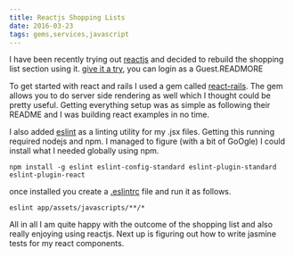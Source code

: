```yaml
---
title: Reactjs Shopping Lists
date: 2016-03-23
tags: gems,services,javascript
---
```


I have been recently trying out 
[reactjs](https://facebook.github.io/react/) and decided to rebuild the shopping list section using it.
 [give it a try](http://www.my-grocery-price-book.co.za/shopping_lists), you can login as a Guest.READMORE

To get started with react and rails I used a gem called [react-rails](https://github.com/reactjs/react-rails). 
The gem allows you to do server side rendering as well which I thought could be pretty useful. 
Getting everything setup was as simple as following their README and I was building react examples in no time.

I also added [eslint](http://eslint.org/) as a linting utility for my .jsx files. Getting this running required nodejs 
and npm. I managed to figure (with a bit of GoOgle) I could install what I needed globally using npm.

    npm install -g eslint eslint-config-standard eslint-plugin-standard eslint-plugin-react
    
once installed you create a [.eslintrc](https://github.com/my-grocery-price-book/www/blob/1bc730bdb6e9cac48c254f10576f5b96e50336df/.eslintrc)
 file and run it as follows.

    eslint app/assets/javascripts/**/*
    
All in all I am quite happy with the outcome of the shopping list and also really enjoying using reactjs. 
Next up is figuring out how to write jasmine tests for my react components.
